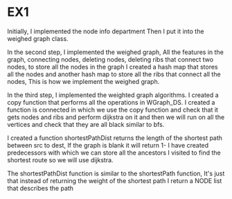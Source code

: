 # EX1
Initially, I implemented the node info department Then I put it into the weighed graph class.

In the second step, I implemented the weighed graph, All the features in the graph, connecting nodes, deleting nodes, deleting ribs that connect two nodes, to store all the nodes in the graph I created a hash map that stores all the nodes and another hash map to store all the ribs that connect all the nodes, This is how we implement the weighed graph.

In the third step, I implemented the weighted graph algorithms.
I created a copy function that performs all the operations in WGraph_DS.
I created a function is connected in which we use the copy function and check that it gets nodes and ribs and perform dijkstra on it and then we will run on all the vertices and check that they are all black similar to bfs.



I created a function shortestPathDist
returns the length of the shortest path between src to dest, If the graph is blank it will return 1- I have created predecessors with which we can store all the ancestors I visited to find the shortest route so we will use dijkstra.

The shortestPathDist function is similar to the shortestPath function,
 It's just that instead of returning the weight of the shortest path I return a NODE list that describes the path
